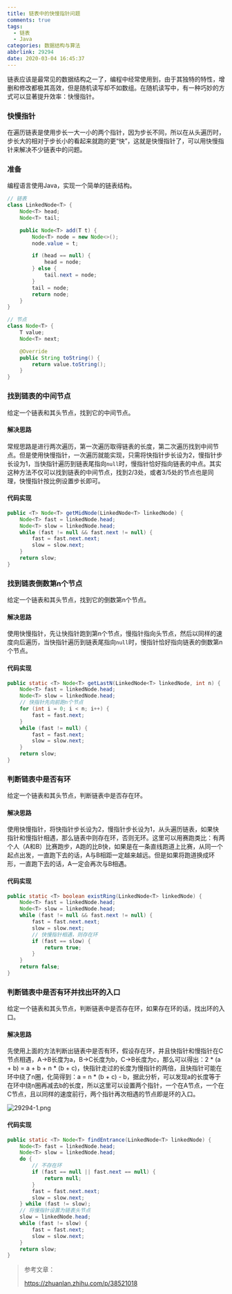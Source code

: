 ```yaml
---
title: 链表中的快慢指针问题
comments: true
tags:
  - 链表
  - Java
categories: 数据结构与算法
abbrlink: 29294
date: 2020-03-04 16:45:37
---
```


链表应该是最常见的数据结构之一了，编程中经常使用到，由于其独特的特性，增删和修改都极其高效，但是随机读写却不如数组。在随机读写中，有一种巧妙的方式可以显著提升效率：快慢指针。

<!--more-->

### 快慢指针

在遍历链表是使用步长一大一小的两个指针，因为步长不同，所以在从头遍历时，步长大的相对于步长小的看起来就跑的更“快”，这就是快慢指针了，可以用快慢指针来解决不少链表中的问题。

### 准备

编程语言使用Java，实现一个简单的链表结构。

```java
// 链表
class LinkedNode<T> {
    Node<T> head;
    Node<T> tail;

    public Node<T> add(T t) {
        Node<T> node = new Node<>();
        node.value = t;

        if (head == null) {
            head = node;
        } else {
            tail.next = node;
        }
        tail = node;
      	return node;
    }
}

// 节点
class Node<T> {
    T value;
    Node<T> next;

    @Override
    public String toString() {
        return value.toString();
    }
}
```

### 找到链表的中间节点

给定一个链表和其头节点，找到它的中间节点。

#### 解决思路

常规思路是进行两次遍历，第一次遍历取得链表的长度，第二次遍历找到中间节点。但是使用快慢指针，一次遍历就能实现，只需将快指针步长设为2，慢指针步长设为1，当快指针遍历到链表尾指向`null`时，慢指针恰好指向链表的中点。其实这种方法不仅可以找到链表的中间节点，找到2/3处，或者3/5处的节点也是同理，快慢指针按比例设置步长即可。

#### 代码实现

```java
public <T> Node<T> getMidNode(LinkedNode<T> linkedNode) {
    Node<T> fast = linkedNode.head;
    Node<T> slow = linkedNode.head;
    while (fast != null && fast.next != null) {
        fast = fast.next.next;
        slow = slow.next;
    }
    return slow;
}
```

### 找到链表倒数第n个节点

给定一个链表和其头节点，找到它的倒数第n个节点。

#### 解决思路

使用快慢指针，先让快指针跑到第n个节点，慢指针指向头节点，然后以同样的速度向后遍历，当快指针遍历到链表尾指向`null`时，慢指针恰好指向链表的倒数第n个节点。

#### 代码实现

```java
public static <T> Node<T> getLastN(LinkedNode<T> linkedNode, int n) {
    Node<T> fast = linkedNode.head;
    Node<T> slow = linkedNode.head;
  	// 快指针先向前跑n个节点
    for (int i = 0; i < n; i++) {
        fast = fast.next;
    }
    while (fast != null) {
        fast = fast.next;
        slow = slow.next;
    }
    return slow;
}
```

### 判断链表中是否有环

给定一个链表和其头节点，判断链表中是否存在环。

#### 解决思路

使用快慢指针，将快指针步长设为2，慢指针步长设为1，从头遍历链表，如果快指针和慢指针相遇，那么链表中则存在环，否则无环。这里可以用赛跑类比：有两个人（A和B）比赛跑步，A跑的比B快，如果是在一条直线跑道上比赛，从同一个起点出发，一直跑下去的话，A与B相距一定越来越远。但是如果将跑道换成环形，一直跑下去的话，A一定会再次与B相遇。

#### 代码实现

```java
public static <T> boolean existRing(LinkedNode<T> linkedNode) {
    Node<T> fast = linkedNode.head;
    Node<T> slow = linkedNode.head;
    while (fast != null && fast.next != null) {
        fast = fast.next.next;
        slow = slow.next;
      	// 快慢指针相遇，则存在环
        if (fast == slow) {
            return true;
        }
    }
    return false;
}
```

### 判断链表中是否有环并找出环的入口

给定一个链表和其头节点，判断链表中是否存在环，如果存在环的话，找出环的入口。

#### 解决思路

先使用上面的方法判断出链表中是否有环，假设存在环，并且快指针和慢指针在C节点相遇，A->B长度为a，B->C长度为b，C->B长度为c，那么可以得出：2 * (a + b) = a + b + n * (b + c)，快指针走过的长度为慢指针的两倍，且快指针可能在环中绕了n圈，化简得到：a = n * (b + c) - b，据此分析，可以发现a的长度等于在环中绕n圈再减去b的长度，所以这里可以设置两个指针，一个在A节点，一个在C节点，且以同样的速度前行，两个指针再次相遇的节点即是环的入口。

![29294-1.png](https://i.loli.net/2020/09/14/r86jwBGfJxSty3p.png)

#### 代码实现

```java
public static <T> Node<T> findEntrance(LinkedNode<T> linkedNode) {
    Node<T> fast = linkedNode.head;
    Node<T> slow = linkedNode.head;
    do {
        // 不存在环
        if (fast == null || fast.next == null) {
            return null;
        }
        fast = fast.next.next;
        slow = slow.next;
    } while (fast != slow);
    // 将慢指针设置为链表头节点
    slow = linkedNode.head;
    while (fast != slow) {
        fast = fast.next;
        slow = slow.next;
    }
    return slow;
}
```

> 参考文章：
>
> https://zhuanlan.zhihu.com/p/38521018